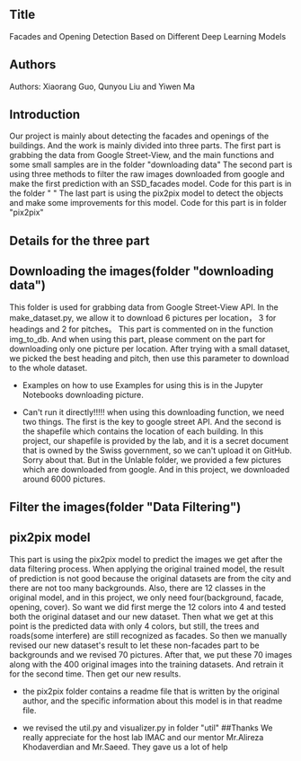 ## Title
Facades and Opening Detection Based on Different Deep Learning Models
## Authors
Authors: Xiaorang Guo, Qunyou Liu and Yiwen Ma

## Introduction
Our project is mainly about detecting the facades and openings of the buildings. And the work is mainly divided into three parts.
The first part is grabbing the data from Google Street-View, and the main functions and some small samples are in the folder "downloading data"
The second part is using three methods to filter the raw images downloaded from google and make the first prediction with an SSD_facades model. Code for this part is in the folder " "
The last part is using the pix2pix model to detect the objects and make some improvements for this model. Code for this part is in folder "pix2pix"

## Details for the three part

## Downloading the images(folder "downloading data")
This folder is used for grabbing data from Google Street-View API. In the make_dataset.py, we allow it to download 6 pictures per location， 3 for headings and 2 for pitches。
This part is commented on in the function img_to_db. And when using this part, please comment on the part for downloading only one picture per location.
After trying with a small dataset, we picked the best heading and pitch, then use this parameter to download to the whole dataset.

- Examples on how to use 
Examples for using this is in the Jupyter Notebooks downloading picture.

- Can't run it directly!!!!!
when using this downloading function, we need two things. The first is the key to google street API. And the second is the shapefile which contains the location of each building.
In this project, our shapefile is provided by the lab, and it is a secret document that is owned by the Swiss government, so we can't upload it on GitHub. Sorry about that.
But in the Unlable folder, we provided a few pictures which are downloaded from google. And in this project, we downloaded around 6000 pictures.

## Filter the images(folder "Data Filtering")

## pix2pix model
This part is using the pix2pix model to predict the images we get after the data filtering process. When applying the original trained model, the result of prediction is not good because the original datasets are from the city and there are not too many backgrounds.
Also, there are 12 classes in the original model, and in this project, we only need four(background, facade, opening, cover). So want we did first merge the 12 colors into 4 and tested both the original dataset and our new dataset.
Then what we get at this point is the predicted data with only 4 colors, but still, the trees and roads(some interfere) are still recognized as facades. So then we manually revised our new dataset's result to let these non-facades part to be backgrounds and we revised 70 pictures.
After that, we put these 70 images along with the 400 original images into the training datasets. And retrain it for the second time. Then get our new results.

- the pix2pix folder contains a readme file that is written by the original author, and the specific information about this model is in that readme file.

- we revised the util.py and visualizer.py in folder "util" 
##Thanks
We really appreciate for the host lab IMAC and our mentor Mr.Alireza Khodaverdian and Mr.Saeed. They gave us a lot of help